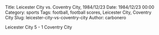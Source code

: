 Title: Leicester City vs. Coventry City, 1984/12/23
Date: 1984/12/23 00:00
Category: sports
Tags: football, football scores, Leicester City, Coventry City
Slug: leicester-city-vs-coventry-city
Author: carbonero


Leicester City 5 - 1 Coventry City
